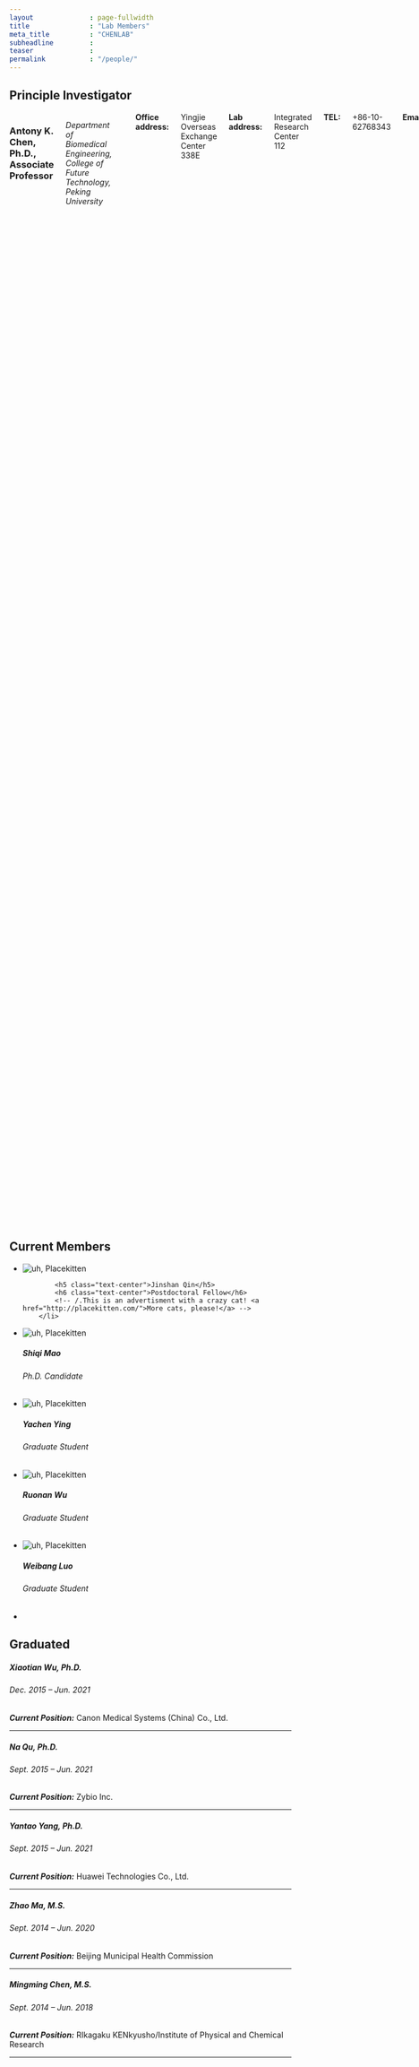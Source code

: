 ```yaml
---
layout              : page-fullwidth
title               : "Lab Members"
meta_title          : "CHENLAB"
subheadline         : 
teaser              : 
permalink           : "/people/"
---
```


## Principle Investigator

<div class="row">
  <div class="large-4 columns">
  	<div class="border-dotted radius b30">
		<img src="{{ site.urlimg }}members/ac_picture.jpg" alt="">
	</div>
  
  </div>

  <div class="large-8 columns">
            <h3>Antony K. Chen, Ph.D., Associate Professor</h3>
<p><em>Department of Biomedical Engineering, College of Future Technology, Peking University</em></p>
<br/><strong>Office address:</strong> Yingjie Overseas Exchange Center 338E
<br/><strong>Lab address:</strong> Integrated Research Center 112
<br/><strong>TEL:</strong> +86-10-62768343
<br/><strong>Email:</strong> chenak@pku.edu.cn<br/>
<p><strong>Research Interests</strong></p>
<p>DNA/RNA Nanotechnologies, Molecular Probes, Single-molecule Fluorescence Imaging, Live-cell Imaging, Cell Biology</p>
<p><strong>Education</strong></p>
<ul>
<li>2004–2008&emsp;Ph.D.; University of Pennsylvania (in Biomedical Engineering)</li>
<li>2000–2002&emsp;M.S.; University of California, San Diego (in Biomedical Engineering)   </li>
<li>1996–2000&emsp;B.S.; University of California, San Diego (in Biomedical Engineering)      </li>

</ul>
<p><strong>Major Professional Experiences</strong></p>
<ul>
<li>2021.01–Present&emsp;Associate Professor, Department of Biomedical Engineering, College of Future Technology, Peking University</li>
<li>2019.08–2020.12&emsp;Associate Professor, Department of Biomedical Engineering, College of Engineering, Peking University</li>
<li>2013.04–2019.07&emsp;Assistant Professor, Department of Biomedical Engineering, College of Engineering, Peking University</li>
<li>2010–2013&emsp;Postdoc; National Institutes of Health;  Jennifer Lippincott-Schwartz's lab</li>
<li>2010–2012&emsp;Postdoc; National Institute of Standards and Technology; Anne Plant's lab</li>
<li>2009–2010&emsp;Postdoc; University of Pennsylvania; Andrew Tsourkas' lab</li>

</ul>
<p><strong>Funded Projects</strong></p>
<ul>
<li>2022.01–2026.06&emsp;干细胞命运决定过程中胞核无膜颗粒小体的结构、定位、组成成分及其动态变化研究（科技部国家重点研发计划课题） 课题负责人</li>
<li>2022.01–2025.12&emsp;活细胞中线粒体RNA实时可视化技术平台的建立和应用研究（国家自然科学基金面上项目） 课题负责人</li>
<li>2017.01–2021.12&emsp;活细胞单分子成像内源RNA技术（国家自然科学基金面上项目） 课题负责人</li>
<li>2016.07–2021.07&emsp;活细胞中蛋白质机器构象改变实时观测技术（科技部国家重点研发计划课题） 课题负责人</li>
<li>2016.07–2021.07&emsp;非编码 RNA 介导的染色质高级结构动态变化对神经细胞谱系命运决定的调控功能及分子机制（外胚层）（科技部国家重点研发计划课题） 课题骨干</li>
<li>2016.01–2018.12&emsp;引入Pentabase的分子信标再活细胞中的功能性研究与应用（北京市自然科学基金面上项目） 课题负责人</li>
<li>2014.01–2017.12&emsp;新型分子信标研究及其在活细胞内HIV-1病毒RNA成像的应用（国家自然科学基金面上项目） 课题负责人</li>
           
</ul>


  </div>
</div>



## Current Members

<ul class="small-block-grid-2 medium-block-grid-3 large-block-grid-4">
  <li><img src="{{ site.urlimg }}members/qjs_picture.png" alt="uh, Placekitten">
		
            <h5 class="text-center">Jinshan Qin</h5>
            <h6 class="text-center">Postdoctoral Fellow</h6>
			<!-- /.This is an advertisment with a crazy cat! <a href="http://placekitten.com/">More cats, please!</a> -->
		</li>
  <li><img src="{{ site.urlimg }}members/msq_picture.png" alt="uh, Placekitten">
		<p class="text-center">
            <h5 class="text-center">Shiqi Mao</h5>
            <h6 class="text-center">Ph.D. Candidate</h6>
			<!-- /.This is an advertisment with a crazy cat! <a href="http://placekitten.com/">More cats, please!</a> -->
		</p></li>
  <li><img src="{{ site.urlimg }}members/yc_picture.png" alt="uh, Placekitten">
		<p class="text-center">
            <h5 class="text-center">Yachen Ying</h5>
            <h6 class="text-center">Graduate Student</h6>
			<!-- /.This is an advertisment with a crazy cat! <a href="http://placekitten.com/">More cats, please!</a> -->
		</p></li>
  <li><img src="{{ site.urlimg }}members/wrn_picture.png" alt="uh, Placekitten">
		<p class="text-center">
            <h5 class="text-center">Ruonan Wu</h5>
            <h6 class="text-center">Graduate Student</h6>
			<!-- /.This is an advertisment with a crazy cat! <a href="http://placekitten.com/">More cats, please!</a> -->
		</p></li>
  <li><img src="{{ site.urlimg }}members/lwb_picture.png" alt="uh, Placekitten">
		<p class="text-center">
            <h5 class="text-center">Weibang Luo</h5>
            <h6 class="text-center">Graduate Student</h6>
			<!-- /.This is an advertisment with a crazy cat! <a href="http://placekitten.com/">More cats, please!</a> -->
		</p></li>
  <li><!-- Your content goes here --></li>
</ul>


## Graduated

##### Xiaotian Wu, Ph.D.
###### Dec. 2015 – Jun. 2021
***Current Position:*** Canon Medical Systems (China) Co., Ltd.

-----

##### Na Qu, Ph.D.
###### Sept. 2015 – Jun. 2021
***Current Position:*** Zybio Inc.

-----

##### Yantao Yang, Ph.D.
###### Sept. 2015 – Jun. 2021
***Current Position:*** Huawei Technologies Co., Ltd.

-----

##### Zhao Ma, M.S.
###### Sept. 2014 – Jun. 2020
***Current Position:*** Beijing Municipal Health Commission

-----

##### Mingming Chen, M.S.
###### Sept. 2014 – Jun. 2018
***Current Position:*** RIkagaku KENkyusho/Institute of Physical and Chemical Research

-----
